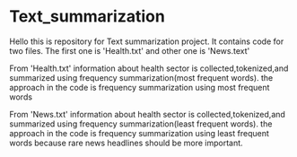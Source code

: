 # Text_summarization
Hello this is repository for Text summarization project.
It contains code for two files. The first one is 'Health.txt' and other one is 'News.text'



From 'Health.txt' information about health sector is collected,tokenized,and summarized using frequency summarization(most frequent words).
         the approach in the code is frequency summarization using most frequent words


From 'News.txt' information about health sector is collected,tokenized,and summarized using frequency summarization(least frequent words).
         the approach in the code is frequency summarization using least frequent words because rare news headlines should be more important.
